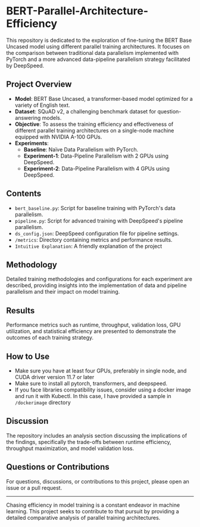 # BERT-Parallel-Architecture-Efficiency

This repository is dedicated to the exploration of fine-tuning the BERT Base Uncased model using different parallel training architectures. It focuses on the comparison between traditional data parallelism implemented with PyTorch and a more advanced data-pipeline parallelism strategy facilitated by DeepSpeed.

## Project Overview

- **Model**: BERT Base Uncased, a transformer-based model optimized for a variety of English text.
- **Dataset**: SQuAD v2, a challenging benchmark dataset for question-answering models.
- **Objective**: To assess the training efficiency and effectiveness of different parallel training architectures on a single-node machine equipped with NVIDIA A-100 GPUs.
- **Experiments**:
  - **Baseline**: Naïve Data Parallelism with PyTorch.
  - **Experiment-1**: Data-Pipeline Parallelism with 2 GPUs using DeepSpeed.
  - **Experiment-2**: Data-Pipeline Parallelism with 4 GPUs using DeepSpeed.

## Contents

- `bert_baseline.py`: Script for baseline training with PyTorch's data parallelism.
- `pipeline.py`: Script for advanced training with DeepSpeed's pipeline parallelism.
- `ds_config.json`: DeepSpeed configuration file for pipeline settings.
- `/metrics`: Directory containing metrics and performance results.
- `Intuitive Explanation`: A friendly explanation of the project

## Methodology

Detailed training methodologies and configurations for each experiment are described, providing insights into the implementation of data and pipeline parallelism and their impact on model training.

## Results

Performance metrics such as runtime, throughput, validation loss, GPU utilization, and statistical efficiency are presented to demonstrate the outcomes of each training strategy.

## How to Use

- Make sure you have at least four GPUs, preferably in single node, and CUDA driver version 11.7 or later
- Make sure to install all pytorch, transformers, and deepspeed.
- If you face libraries compatibility issues, consider using a docker image and run it with Kubectl. In this case, I have provided a sample in `/dockerimage` directory 

## Discussion

The repository includes an analysis section discussing the implications of the findings, specifically the trade-offs between runtime efficiency, throughput maximization, and model validation loss.

## Questions or Contributions

For questions, discussions, or contributions to this project, please open an issue or a pull request.

---

Chasing efficiency in model training is a constant endeavor in machine learning. This project seeks to contribute to that pursuit by providing a detailed comparative analysis of parallel training architectures.
